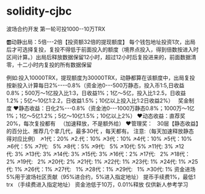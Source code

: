 # solidity-cjbc
波场合约开发
第一轮可投1000--10万TRX

🆎动静出局：5倍---2倍【投资额32倍的提现额度】
每个钱包地址投资1次，出局后才可选择复投，复投不得低于前面投入的额度（境界点投入，得到倍数按进入时区间计算。）出局后释放数据保留12小时，超过12小时后复投进来的，前面数据清零，十二小时内复投的所有数据保留

例如:投入10000TRX，提现额度为30000TRX，动静都算在该额度中，出局复投按新投入计算每日2%----0.8%（资金池0---500万静态，投入币1:5,日收益0.8%；500万～1亿投入比1:3，日收益1%；1亿～5亿，投入比1:2.5，日收益1.2%；5亿～10亿1:2.2，日收益1.5%；10亿以上投入比1:2日收益2%）
 
奖金制度 
❤️静态收益：日化2%---0.8%（资金池0---1000万静态0.8%；1000万～1亿1%；1亿～5亿1.2%；5亿～10亿1.5%；10亿以上2%）
❤️动态收益：直荐奖20%，每次复投都有   （加速释放，不是额外给）
❤️管理奖：   30层【静态收益】的百分比、推荐几个拿几代，最多30代 ，每天都有。
注意:（每天加速释放静态得对应比例）
↗️1代：20%
↗️2.代：10%
↗️3代：10%
↗️4代：10%
↗️5代：10%
↗️6代：5%
↗️7代:   5%
↗️8代：5%
↗️9代:   5%
↗️10代: 5%
↗️11代: 3%
↗️12代: 3%
↗️13代: 3%
↗️14代: 3%
↗️15代: 3%
↗️16代：2%
↗️17代:   2%
↗18代：2%
↗️19代:   2%
↗️20代: 2%
↗️21代: 1%
↗️22代: 1%
↗️23代: 1%
↗️24代: 1%
↗️25代: 1%
↗️26代：1%
↗️27代:   1%
↗️28代：1%
↗️29代:   1%
↗️30代: 1%
资金进场5%用于波场社区贡献（95%进合约，5%进入指定地址）
提币手续费1%，最低1 trx  （手续费进入指定地址）
资金池低于10万，0.01%释放
仅供新人参考学习
